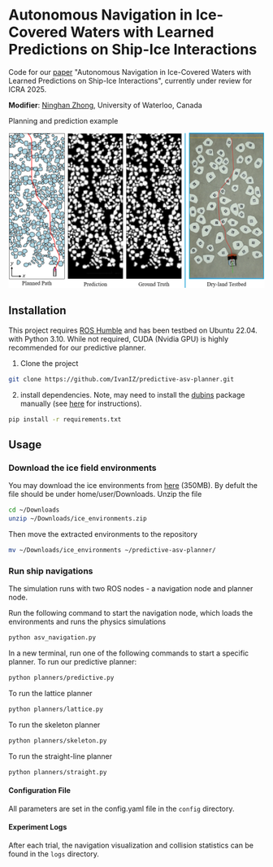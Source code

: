 # Autonomous Navigation in Ice-Covered Waters with Learned Predictions on Ship-Ice Interactions
Code for our [paper](https://arxiv.org/abs/2409.11326) "Autonomous Navigation in Ice-Covered Waters with Learned Predictions on Ship-Ice Interactions", currently under review for ICRA 2025.

**Modifier**: [Ninghan Zhong](https://ivaniz.github.io/), University of Waterloo, Canada

Planning and prediction example

![my image](./assets/demo_fig.png)



## Installation

This project requires [ROS Humble](https://docs.ros.org/en/humble/Installation.html) and has been testbed on Ubuntu 22.04. with Python 3.10. While not required, CUDA (Nvidia GPU) is highly recommended for our predictive planner.

1. Clone the project
```bash
git clone https://github.com/IvanIZ/predictive-asv-planner.git
```

2. install dependencies. Note, may need to install the
[dubins](https://github.com/AndrewWalker/pydubins) package manually
(see [here](https://github.com/AndrewWalker/pydubins/issues/16#issuecomment-1138899416) for instructions).
```bash
pip install -r requirements.txt
```

## Usage

### Download the ice field environments
You may download the ice environments from [here](https://drive.google.com/file/d/1pVcaqDrTADsRagiR_6-3vZyh9Bg_5lsX/view?usp=sharing) (350MB). By defult the file should be under home/user/Downloads. Unzip the file
```bash
cd ~/Downloads
unzip ~/Downloads/ice_environments.zip
```

Then move the extracted environments to the repository
```bash
mv ~/Downloads/ice_environments ~/predictive-asv-planner/
```

### Run ship navigations
The simulation runs with two ROS nodes - a navigation node and planner node.

Run the following command to start the navigation node, which loads the environments and runs the physics simulations
```bash
python asv_navigation.py
```

In a new terminal, run one of the following commands to start a specific planner. To run our predictive planner:
```bash
python planners/predictive.py
```

To run the lattice planner
```bash
python planners/lattice.py
```

To run the skeleton planner
```bash
python planners/skeleton.py
```

To run the straight-line planner
```bash
python planners/straight.py
```

#### Configuration File
All parameters are set in the config.yaml file in the `config` directory. 

#### Experiment Logs
After each trial, the navigation visualization and collision statistics can be found in the ```logs``` directory. 